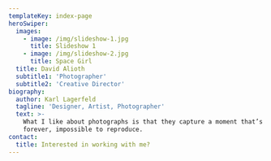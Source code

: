 ```yaml
---
templateKey: index-page
heroSwiper:
  images:
    - image: /img/slideshow-1.jpg
      title: Slideshow 1
    - image: /img/slideshow-2.jpg
      title: Space Girl
  title: David Alioth
  subtitle1: 'Photographer'
  subtitle2: 'Creative Director'
biography:
  author: Karl Lagerfeld
  tagline: 'Designer, Artist, Photographer'
  text: >-
    What I like about photographs is that they capture a moment that’s gone
    forever, impossible to reproduce.
contact:
  title: Interested in working with me?
---
```


